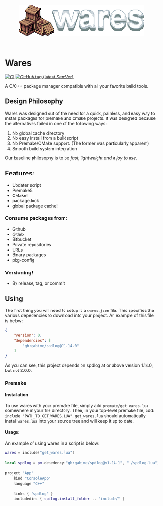 <br />
<p align="center">
  <img src="./logos/wares_logo.png" height="100" style="image-rendering:pixelated;image-rendering:-moz-crisp-edges;image-rendering:crisp-edges" />
</p>
<br />

# Wares

[![CI](https://github.com/lochnessdragon/wares/actions/workflows/ci.yml/badge.svg)](https://github.com/lochnessdragon/wares/actions/workflows/ci.yml)
[![GitHub tag (latest SemVer)](https://img.shields.io/github/v/tag/lochnessdragon/wares?label=Tag&logo=GitHub)](https://github.com/lochnessdragon/wares/releases)

A C/C++ package manager compatible with all your favorite build tools.

## Design Philosophy

Wares was designed out of the need for a quick, painless, and easy way to install packages for premake and cmake projects. It was designed because the alternatives failed in one of the following ways:

1. No global cache directory
2. No easy install from a buildscript
3. No Premake/CMake support. (The former was particularly apparent)
4. Smooth build system integration

Our baseline philosophy is to be *fast, lightweight and a joy to use*.

## Features:
- Updater script
- Premake5!
- CMake!
- package.lock
- global package cache!

### Consume packages from:
- Github
- Gitlab
- Bitbucket
- Private repositories
- URLs
- Binary packages
- pkg-config

### Versioning!
- By release, tag, or commit

## Using

The first thing you will need to setup is a `wares.json` file. This specifies the various depedencies to download into your project. An example of this file is below:

```json
{
	"version": 0,
	"dependencies": [
		"gh:gabime/spdlog@^1.14.0"
	]
}
```

As you can see, this project depends on spdlog at or above version 1.14.0, but not 2.0.0.

### Premake

#### Installation
To use wares with your premake file, simply add `premake/get_wares.lua` somewhere in your file directory. Then, in your top-level premake file, add: `include "PATH_TO_GET_WARES.LUA"`. `get_wares.lua` should automatically install `wares.lua` into your source tree and will keep it up to date.

#### Usage:

An example of using wares in a script is below:
```lua
wares = include("get_wares.lua")

local spdlog = pm.depedency("gh:gabime/spdlog@v1.14.1", "./spdlog.lua")

project "App"
	kind "ConsoleApp"
	language "C++"

	links { "spdlog" }
	includedirs { spdlog.install_folder .. "include/" }
```

